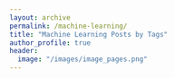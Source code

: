 ```yaml
---
layout: archive
permalink: /machine-learning/
title: "Machine Learning Posts by Tags"
author_profile: true
header:
  image: "/images/image_pages.png"
---
```



